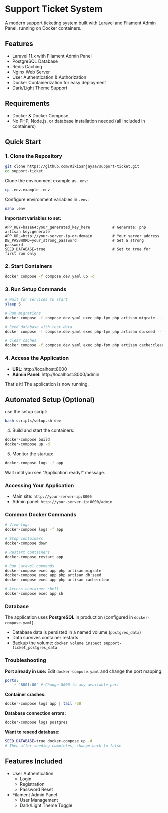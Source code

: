 # Support Ticket System

A modern support ticketing system built with Laravel and Filament Admin Panel, running on Docker containers.

## Features

-   Laravel 11.x with Filament Admin Panel
-   PostgreSQL Database
-   Redis Caching
-   Nginx Web Server
-   User Authentication & Authorization
-   Docker Containerization for easy deployment
-   Dark/Light Theme Support

## Requirements

-   Docker & Docker Compose
-   No PHP, Node.js, or database installation needed (all included in containers)

## Quick Start

### 1. Clone the Repository

```bash
git clone https://github.com/RikiSanjayaa/support-ticket.git
cd support-ticket
```

Clone the environment example as `.env`:

```bash
cp .env.example .env
```

Configure environment variables in `.env`:

```bash
nano .env
```

**Important variables to set:**

```env
APP_KEY=base64:your_generated_key_here          # Generate: php artisan key:generate
APP_URL=http://your-server-ip-or-domain         # Your server address
DB_PASSWORD=your_strong_password                # Set a strong password
SEED_DATABASE=true                              # Set to true for first run only
```

### 2. Start Containers

```bash
docker compose -f compose.dev.yaml up -d
```

### 3. Run Setup Commands

```bash
# Wait for services to start
sleep 5

# Run migrations
docker compose -f compose.dev.yaml exec php-fpm php artisan migrate --force

# Seed database with test data
docker compose -f compose.dev.yaml exec php-fpm php artisan db:seed --force

# Clear caches
docker compose -f compose.dev.yaml exec php-fpm php artisan cache:clear config:clear
```

### 4. Access the Application

-   **URL**: http://localhost:8000
-   **Admin Panel**: http://localhost:8000/admin

That's it! The application is now running.

## Automated Setup (Optional)

use the setup script:

```bash
bash scripts/setup.sh dev
```

4. Build and start the containers:

```bash
docker-compose build
docker-compose up -d
```

5. Monitor the startup:

```bash
docker-compose logs -f app
```

Wait until you see "Application ready!" message.

### Accessing Your Application

-   Main site: `http://your-server-ip:8000`
-   Admin panel: `http://your-server-ip:8000/admin`

### Common Docker Commands

```bash
# View logs
docker-compose logs -f app

# Stop containers
docker-compose down

# Restart containers
docker-compose restart app

# Run Laravel commands
docker-compose exec app php artisan migrate
docker-compose exec app php artisan db:seed
docker-compose exec app php artisan cache:clear

# Access container shell
docker-compose exec app sh
```

### Database

The application uses **PostgreSQL** in production (configured in `docker-compose.yaml`).

-   Database data is persisted in a named volume (`postgres_data`)
-   Data survives container restarts
-   Backup the volume: `docker volume inspect support-ticket_postgres_data`

### Troubleshooting

**Port already in use:**
Edit `docker-compose.yaml` and change the port mapping:

```yaml
ports:
    - "8001:80" # Change 8000 to any available port
```

**Container crashes:**

```bash
docker-compose logs app | tail -50
```

**Database connection errors:**

```bash
docker-compose logs postgres
```

**Want to reseed database:**

```bash
SEED_DATABASE=true docker-compose up -d
# Then after seeding completes, change back to false
```

## Features Included

-   User Authentication
    -   Login
    -   Registration
    -   Password Reset
-   Filament Admin Panel
    -   User Management
    -   Dark/Light Theme Toggle
